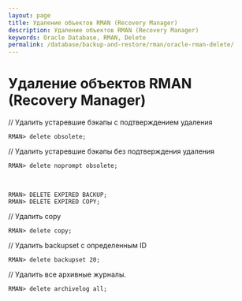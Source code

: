 ```yaml
---
layout: page
title: Удаление объектов RMAN (Recovery Manager)
description: Удаление объектов RMAN (Recovery Manager)
keywords: Oracle Database, RMAN, Delete
permalink: /database/backup-and-restore/rman/oracle-rman-delete/
---
```


# Удаление объектов RMAN (Recovery Manager)

// Удалить устаревшие бэкапы с подтверждением удаления

    RMAN> delete obsolete;

// Удалить устаревшие бэкапы без подтверждения удаления

    RMAN> delete noprompt obsolete;

<br/>

    RMAN> DELETE EXPIRED BACKUP;
    RMAN> DELETE EXPIRED COPY;

// Удалить copy

    RMAN> delete copy;

// Удалить backupset с определенным ID

    RMAN> delete backupset 20;

// Удалить все архивные журналы.

    RMAN> delete archivelog all;

